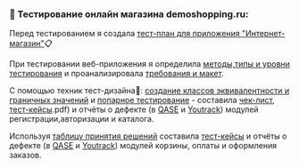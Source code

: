 ### 🛒 Тестирование онлайн магазина demoshopping.ru:
Перед тестированием я создала [тест-план для приложения "Интернет-магазин"](https://docs.google.com/spreadsheets/d/1BAbJ7XctYf_ReIuug3gZU5QJDIyjO4_CUZyLndhRfQI/edit?gid=0#gid=0)📋

При тестировании веб-приложения я определила [методы,типы и уровни тестирования](https://docs.google.com/spreadsheets/d/1_nmjkwQVdiNXVIssWggxzcuy7iEWjakKaV9C9FcJ1dc/edit?gid=1647196050#gid=1647196050) и проанализировала [требования и макет](https://docs.google.com/spreadsheets/d/130ixXuUDBAXsIbWgdF1eg8TiYUjHE4qTlvjKJvdTMg8/edit?gid=1776886247#gid=1776886247). 

С помощью техник тест-дизайна🎨: [создание классов эквивалентности и граничных значений](https://docs.google.com/spreadsheets/d/1AGzi8uCHUCDUw3hTc11xeU0MF5mezqt5bY8N2m66mLM/edit?gid=0#gid=0) и 
[попарное тестирование](https://docs.google.com/spreadsheets/d/1jXLpsD4IowOUfRYQoSza0L027BATiEV8YsuK4OmzEWg/edit?gid=556761479#gid=556761479) - составила [чек-лист](https://docs.google.com/spreadsheets/d/1GcR-Ju-41jD2MCZB-Y8Om4cRRPw70mR3nTXu5mbQofw/edit?gid=0#gid=0), [тест-кейсы](https://github.com/BulavkoJulia/Web-testing/blob/main/CaseBulavko2).pdf) и отчёты о дефекте (в [QASE](https://github.com/BulavkoJulia/Web-testing/blob/main/%D0%9E%D1%82%D1%87%D0%B5%D1%82%20%D0%BE%20%D0%B4%D0%B5%D1%84%D0%B5%D0%BA%D1%82%D0%B5.pdf) и [Youtrack](https://github.com/BulavkoJulia/Web-testing/blob/main/%D0%9E%D1%82%D1%87%D0%B5%D1%82%20%D0%BE%20%D0%B4%D0%B5%D1%84%D0%B5%D0%BA%D1%82%D0%B5%202.xlsx)) модулей регистрации,авторизации и каталога.

Используя [таблицу принятия решений](https://docs.google.com/spreadsheets/d/1OSGll9_CvSHVGYQb5KGHoT7-SP2KbkCK2Exac62T5Ts/edit?gid=0#gid=0) составила [тест-кейсы](https://github.com/BulavkoJulia/web/blob/main/bulavko%20(1).pdf) и отчёты о дефекте (в [QASE](https://github.com/BulavkoJulia/web/blob/main/G8-Express%2Brun%2B2024_09_06.pdf) и [Youtrack](https://github.com/BulavkoJulia/web/blob/main/Issues%20Bulavko.xlsx)) модулей корзины, оплаты и оформления заказов.

